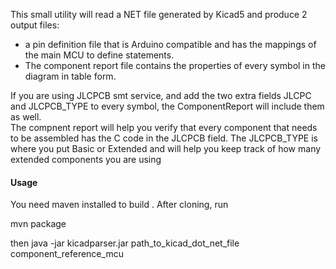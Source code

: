 <p>
This small utility will read a NET file generated by Kicad5 and produce 2 output files:<br>
<ul>
<li> a pin definition file that is Arduino compatible and has the mappings of the main MCU to define statements.</li>
<li>The component report file contains the properties of every symbol in the diagram in table form.</li>
</ul>
If you are using JLCPCB smt service, and add the two extra fields JLCPC and JLCPCB_TYPE to every symbol, the ComponentReport will include them as well.
<br>
The compnent report will help you verify that every component that needs to be assembled has the C code in the JLCPCB field.  The JLCPCB_TYPE is where you put Basic or Extended and will help you keep track of how many extended components you are using
</p>

<h4>Usage</h4>
<p>
You need  maven installed to build .  After cloning, run

mvn package

then 
java -jar kicadparser.jar  path_to_kicad_dot_net_file  component_reference_mcu

